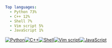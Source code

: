 ``` yaml
Top languages:
  - Python 73%
  - C++ 12%
  - Shell 7%
  - Vim script 5%
  - JavaScript 1%
```

[![Python](https://via.placeholder.com/131x10/3572A5/?text=+)](https://github.com/search?l=Python&q=user%3Aqiz-li+language%3APython&type=code)[![C++](https://via.placeholder.com/21x10/f34b7d/?text=+)](https://github.com/search?l=C++&q=user%3Aqiz-li+language%3AC++&type=code)[![Shell](https://via.placeholder.com/12x10/89e051/?text=+)](https://github.com/search?l=Shell&q=user%3Aqiz-li+language%3AShell&type=code)[![Vim script](https://via.placeholder.com/9x10/199f4b/?text=+)](https://github.com/search?l=Vim+script&q=user%3Aqiz-li+language%3AVimscript&type=code)[![JavaScript](https://via.placeholder.com/1x10/f1e05a/?text=+)](https://github.com/search?l=JavaScript&q=user%3Aqiz-li+language%3AJavaScript&type=code)
